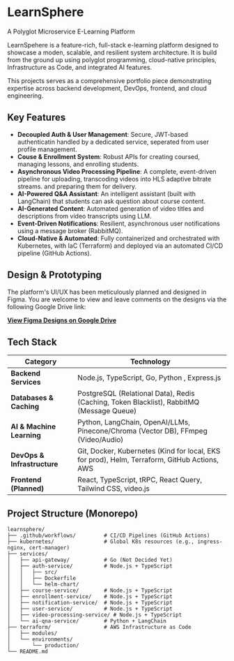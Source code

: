 # LearnSphere

A Polyglot Microservice E-Learning Platform

LearnSpehere is a feature-rich, full-stack e-learning platform designed to showcase a moden, scalable, and resilient system architecture. It is build from the ground up using polyglot programming, cloud-native principles, Infrastructure as Code, and integrated AI features.

This projects serves as a comprehensive portfolio piece demonstrating expertise across backend development, DevOps, frontend, and cloud engineering.

## Key Features

- **Decoupled Auth & User Management**: Secure, JWT-based authenticatin handled by a dedicated service, seperated from user profile management.
- **Couse & Enrollment System**: Robust APIs for creating coursed, managing lessons, and enrolling students.
- **Asynchronous Video Processing Pipeline**: A complete, event-driven pipeline for uploading, transcoding videos into HLS adaptive bitrate streams. and preparing them for delivery.
- **AI-Powered Q&A Assistant**: An intelligent assistant (built with LangChain) that students can ask question about course content.
- **AI-Generated Content**: Automated generation of video titles and descriptions from video transcripts using LLM.
- **Event-Driven Notifications**: Resilient, asynchronous user notifications using a message broker (RabbitMQ).
- **Cloud-Native & Automated**: Fully containerized and orchestrated with Kubernetes, with IaC (Terraform) and deployed via an automated CI/CD pipeline (GitHub Actions).

## Design & Prototyping

The platform's UI/UX has been meticulously planned and designed in Figma. You are welcome to view and leave comments on the designs via the following Google Drive link:

[**View Figma Designs on Google Drive**](https://drive.google.com/drive/folders/1Lzzk0w-g3yPZn7Mr4Bn1MsBjseoJDVVX?usp=sharing)

## Tech Stack

| **Category**                | Technology                                                                                   |
| --------------------------- | -------------------------------------------------------------------------------------------- |
| **Backend Services**        | Node.js, TypeScript, Go, Python , Express.js                                                 |
| **Databases & Caching**     | PostgreSQL (Relational Data), Redis (Caching, Token Blacklist), RabbitMQ (Message Queue)     |
| **AI & Machine Learning**   | Python, LangChain, OpenAI/LLMs, Pinecone/Chroma (Vector DB), FFmpeg (Video/Audio)            |
| **DevOps & Infrastructure** | Git, Docker, Kubernetes (Kind for local, EKS for prod), Helm, Terraform, GitHub Actions, AWS |
| **Frontend (Planned)**      | React, TypeScript, tRPC, React Query, Tailwind CSS, video.js                                 |

## Project Structure (Monorepo)

```
learnsphere/
├── .github/workflows/         # CI/CD Pipelines (GitHub Actions)
├── kubernetes/                # Global K8s resources (e.g., ingress-nginx, cert-manager)
├── services/
│   ├── api-gateway/           # Go (Not Decided Yet)
│   ├── auth-service/          # Node.js + TypeScript
│   │   ├── src/
│   │   ├── Dockerfile
│   │   └── helm-chart/
│   ├── course-service/        # Node.js + TypeScript
│   ├── enrollment-service/    # Node.js + TypeScript
│   ├── notification-service/  # Node.js + TypeScript
│   ├── user-service/          # Node.js + TypeScript
│   ├── video-processing-service/ # Node.js + TypeScript
│   └── ai-qna-service/        # Python + LangChain
├── terraform/                 # AWS Infrastructure as Code
│   ├── modules/
│   └── environments/
│       └── production/
└── README.md
```
